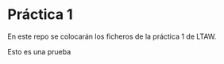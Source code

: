 # Práctica 1

En este repo se colocarán los ficheros de la práctica 1 de LTAW.

Esto es una prueba 

